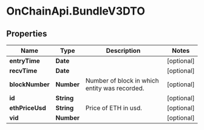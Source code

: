 # OnChainApi.BundleV3DTO

## Properties

Name | Type | Description | Notes
------------ | ------------- | ------------- | -------------
**entryTime** | **Date** |  | [optional] 
**recvTime** | **Date** |  | [optional] 
**blockNumber** | **Number** | Number of block in which entity was recorded. | [optional] 
**id** | **String** |  | [optional] 
**ethPriceUsd** | **String** | Price of ETH in usd. | [optional] 
**vid** | **Number** |  | [optional] 


